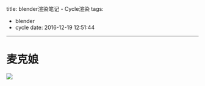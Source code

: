 title: blender渲染笔记 - Cycle渲染
tags:
  - blender
  - cycle
date: 2016-12-19 12:51:44  
---

# 麦克娘 #
![](/images/blender/麦克娘.png)
